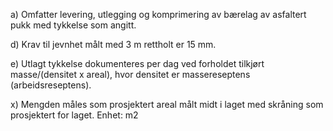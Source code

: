 a) Omfatter levering, utlegging og komprimering av bærelag av asfaltert pukk med tykkelse som angitt.

d) Krav til jevnhet målt med 3 m rettholt er 15 mm.

e) Utlagt tykkelse dokumenteres per dag ved forholdet tilkjørt masse/(densitet x areal), hvor densitet er massereseptens (arbeidsreseptens).

x) Mengden måles som prosjektert areal målt midt i laget med skråning som prosjektert for laget. Enhet: m2

